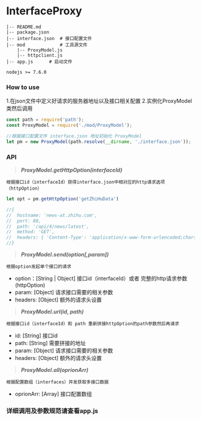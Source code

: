 # InterfaceProxy
```
|-- README.md
|-- package.json
|-- interface.json	# 接口配置文件
|-- mod           	# 工具源文件
	|-- ProxyModel.js 
	|-- httpclient.js
|-- app.js		# 启动文件
```

```
nodejs >= 7.6.0
```

### How to use

1.在json文件中定义好请求的服务器地址以及接口相关配置
2.实例化ProxyModel类然后调用


```js
const path = require('path');
const ProxyModel = require('./mod/ProxyModel');

//根据接口配置文件 interface.json 地址初始化 ProxyModel
let pm = new ProxyModel(path.resolve(__dirname, './interface.json'));
```

### API

>***ProxyModel.getHttpOption(interfaceId)***

```
根据接口id（interfaceId）获得interface.json中相对应的http请求选项（httpOption）
```

```js
let opt = pm.getHttpOption('getZhiHuData')

//{
//  hostname: 'news-at.zhihu.com',
//  port: 80,
//  path: '/api/4/news/latest',
//  method: 'GET',
//  headers: { 'Content-Type': 'application/x-www-form-urlencoded;charset=utf-8' } 
//}

```

>***ProxyModel.send(option[,param])***

```
根据option发起单个接口的请求
```

* option：[String | Object] 接口id（interfaceId）或者 完整的http请求参数(httpOption)
* param: [Object] 请求接口需要的相关参数
* headers: [Object] 额外的请求头设置


>***ProxyModel.url(id, path)***

```
根据接口id（interfaceId）和 path 重新拼接httpOption的path参数然后再请求
```

* id: [String] 接口id
* path: [String] 需要拼接的地址
* param: [Object] 请求接口需要的相关参数
* headers: [Object] 额外的请求头设置


>***ProxyModel.all(oprionArr)***

```
根据配置数组（interfaces）并发获取多接口数据
```

* oprionArr: [Array] 接口配置数组


### 详细调用及参数规范请查看app.js